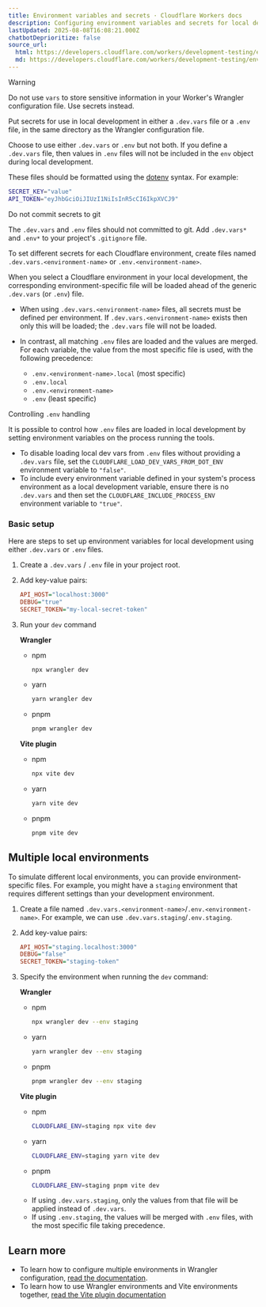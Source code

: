 ```yaml
---
title: Environment variables and secrets · Cloudflare Workers docs
description: Configuring environment variables and secrets for local development
lastUpdated: 2025-08-08T16:08:21.000Z
chatbotDeprioritize: false
source_url:
  html: https://developers.cloudflare.com/workers/development-testing/environment-variables/
  md: https://developers.cloudflare.com/workers/development-testing/environment-variables/index.md
---
```


Warning

Do not use `vars` to store sensitive information in your Worker's Wrangler configuration file. Use secrets instead.

Put secrets for use in local development in either a `.dev.vars` file or a `.env` file, in the same directory as the Wrangler configuration file.

Choose to use either `.dev.vars` or `.env` but not both. If you define a `.dev.vars` file, then values in `.env` files will not be included in the `env` object during local development.

These files should be formatted using the [dotenv](https://hexdocs.pm/dotenvy/dotenv-file-format.html) syntax. For example:

```bash
SECRET_KEY="value"
API_TOKEN="eyJhbGciOiJIUzI1NiIsInR5cCI6IkpXVCJ9"
```

Do not commit secrets to git

The `.dev.vars` and `.env` files should not committed to git. Add `.dev.vars*` and `.env*` to your project's `.gitignore` file.

To set different secrets for each Cloudflare environment, create files named `.dev.vars.<environment-name>` or `.env.<environment-name>`.

When you select a Cloudflare environment in your local development, the corresponding environment-specific file will be loaded ahead of the generic `.dev.vars` (or `.env`) file.

* When using `.dev.vars.<environment-name>` files, all secrets must be defined per environment. If `.dev.vars.<environment-name>` exists then only this will be loaded; the `.dev.vars` file will not be loaded.

* In contrast, all matching `.env` files are loaded and the values are merged. For each variable, the value from the most specific file is used, with the following precedence:

  * `.env.<environment-name>.local` (most specific)
  * `.env.local`
  * `.env.<environment-name>`
  * `.env` (least specific)

Controlling `.env` handling

It is possible to control how `.env` files are loaded in local development by setting environment variables on the process running the tools.

* To disable loading local dev vars from `.env` files without providing a `.dev.vars` file, set the `CLOUDFLARE_LOAD_DEV_VARS_FROM_DOT_ENV` environment variable to `"false"`.
* To include every environment variable defined in your system's process environment as a local development variable, ensure there is no `.dev.vars` and then set the `CLOUDFLARE_INCLUDE_PROCESS_ENV` environment variable to `"true"`.

### Basic setup

Here are steps to set up environment variables for local development using either `.dev.vars` or `.env` files.

1. Create a `.dev.vars` / `.env` file in your project root.

2. Add key-value pairs:

   ```ini
   API_HOST="localhost:3000"
   DEBUG="true"
   SECRET_TOKEN="my-local-secret-token"
   ```

3. Run your `dev` command

   **Wrangler**

   * npm

     ```sh
     npx wrangler dev
     ```

   * yarn

     ```sh
     yarn wrangler dev
     ```

   * pnpm

     ```sh
     pnpm wrangler dev
     ```

   **Vite plugin**

   * npm

     ```sh
     npx vite dev
     ```

   * yarn

     ```sh
     yarn vite dev
     ```

   * pnpm

     ```sh
     pnpm vite dev
     ```

## Multiple local environments

To simulate different local environments, you can provide environment-specific files. For example, you might have a `staging` environment that requires different settings than your development environment.

1. Create a file named `.dev.vars.<environment-name>`/`.env.<environment-name>`. For example, we can use `.dev.vars.staging`/`.env.staging`.

2. Add key-value pairs:

   ```ini
   API_HOST="staging.localhost:3000"
   DEBUG="false"
   SECRET_TOKEN="staging-token"
   ```

3. Specify the environment when running the `dev` command:

   **Wrangler**

   * npm

     ```sh
     npx wrangler dev --env staging
     ```

   * yarn

     ```sh
     yarn wrangler dev --env staging
     ```

   * pnpm

     ```sh
     pnpm wrangler dev --env staging
     ```

   **Vite plugin**

   * npm

     ```sh
     CLOUDFLARE_ENV=staging npx vite dev
     ```

   * yarn

     ```sh
     CLOUDFLARE_ENV=staging yarn vite dev
     ```

   * pnpm

     ```sh
     CLOUDFLARE_ENV=staging pnpm vite dev
     ```

   - If using `.dev.vars.staging`, only the values from that file will be applied instead of `.dev.vars`.
   - If using `.env.staging`, the values will be merged with `.env` files, with the most specific file taking precedence.

## Learn more

* To learn how to configure multiple environments in Wrangler configuration, [read the documentation](https://developers.cloudflare.com/workers/wrangler/environments/#_top).
* To learn how to use Wrangler environments and Vite environments together, [read the Vite plugin documentation](https://developers.cloudflare.com/workers/vite-plugin/reference/cloudflare-environments/)
